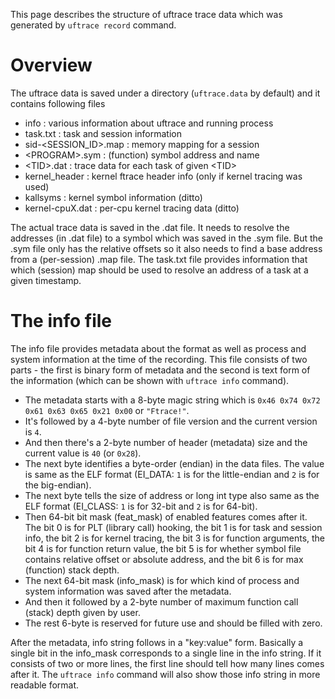 This page describes the structure of uftrace trace data which was generated by `uftrace record` command.

# Overview
The uftrace data is saved under a directory (`uftrace.data` by default) and it contains following files
* info : various information about uftrace and running process
* task.txt : task and session information
* sid-<SESSION_ID>.map : memory mapping for a session
* \<PROGRAM\>.sym : (function) symbol address and name
* \<TID\>.dat : trace data for each task of given \<TID\>
* kernel_header : kernel ftrace header info (only if kernel tracing was used)
* kallsyms : kernel symbol information (ditto)
* kernel-cpuX.dat : per-cpu kernel tracing data (ditto)

The actual trace data is saved in the .dat file.  It needs to resolve the addresses (in .dat file) to a symbol which was saved in the .sym file.  But the .sym file only has the relative offsets so it also needs to find a base address from a (per-session) .map file.  The task.txt file provides information that which (session) map should be used to resolve an address of a task at a given timestamp.

# The info file
The info file provides metadata about the format as well as process and system information at the time of the recording.  This file consists of two parts - the first is binary form of metadata and the second is text form of the information (which can be shown with `uftrace info` command).

* The metadata starts with a 8-byte magic string which is `0x46 0x74 0x72 0x61 0x63 0x65 0x21 0x00` or `"Ftrace!"`.
* It's followed by a 4-byte number of file version and the current version is `4`.
* And then there's a 2-byte number of header (metadata) size and the current value is `40` (or `0x28`).
* The next byte identifies a byte-order (endian) in the data files.  The value is same as the ELF format (EI_DATA: `1` is for the little-endian and `2` is for the big-endian).
* The next byte tells the size of address or long int type also same as the ELF format (EI_CLASS: `1` is for 32-bit and `2` is for 64-bit).
* Then 64-bit bit mask (feat_mask) of enabled features comes after it.  The bit 0 is for PLT (library call) hooking, the bit 1 is for task and session info, the bit 2 is for kernel tracing, the bit 3 is for function arguments, the bit 4 is for function return value, the bit 5 is for whether symbol file contains relative offset or absolute address, and the bit 6 is for max (function) stack depth.
* The next 64-bit mask (info_mask) is for which kind of process and system information was saved after the metadata.
* And then it followed by a 2-byte number of maximum function call (stack) depth given by user.
* The rest 6-byte is reserved for future use and should be filled with zero.

After the metadata, info string follows in a "key:value" form.  Basically a single bit in the info_mask corresponds to a single line in the info string.  If it consists of two or more lines, the first line should tell how many lines comes after it.  The `uftrace info` command will also show those info string in more readable format.